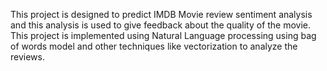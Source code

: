 This project is designed to predict IMDB Movie review sentiment analysis and this analysis is used to give feedback about the quality of the movie. This project is implemented using Natural Language processing using bag of words model and other techniques like vectorization to analyze the reviews.
